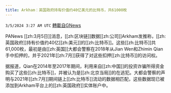 ```yaml
---
title: Arkham：英国政府持有价值约40亿美元的比特币，共61000枚
---
```

`3/5/2024 3:27 AM UTC` [轉載自GNews](https://gnews.org/articles/2365545)

PANews [[zh:3月5日]]消息，[[zh:区块链]]数据[[zh:公司]]Arkham发推称，[[zh:英国政府]]持有价值约40亿[[zh:美元]]的[[zh:比特币]]。这些[[zh:比特币]]共61,000枚，最初是由[[zh:英国]]大都会警察在2018年从Jian Wen和Zhimin Qian手中扣押的，并于2021年[[zh:7月]]获得了对这些扣押[[zh:比特币]]的访问权。

据报道，Qian在2014年至2017年期间，利用来自[[zh:中国]]的投资诈骗所得资金购买了这些[[zh:比特币]]，并被认为是[[zh:北京当局]]的在逃犯。大都会警察的声明与2021年[[zh:7月]]期间链上[[zh:比特币]]流动的数据相匹配，这些数据现已被添加到Arkham平台上的[[zh:英国政府]]实体账户中。

